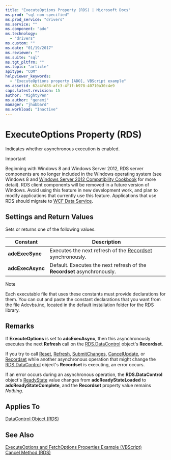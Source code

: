 ```yaml
---
title: "ExecuteOptions Property (RDS) | Microsoft Docs"
ms.prod: "sql-non-specified"
ms.prod_service: "drivers"
ms.service: ""
ms.component: "ado"
ms.technology:
  - "drivers"
ms.custom: ""
ms.date: "01/19/2017"
ms.reviewer: ""
ms.suite: "sql"
ms.tgt_pltfrm: ""
ms.topic: "article"
apitype: "COM"
helpviewer_keywords: 
  - "ExecuteOptions property [ADO], VBScript example"
ms.assetid: 62a4fd88-afc3-4f1f-b978-40710a30c4e9
caps.latest.revision: 15
author: "MightyPen"
ms.author: "genemi"
manager: "jhubbard"
ms.workload: "Inactive"
---
```

# ExecuteOptions Property (RDS)
Indicates whether asynchronous execution is enabled.  
  
> [!IMPORTANT]
>  Beginning with Windows 8 and Windows Server 2012, RDS server components are no longer included in the Windows operating system (see Windows 8 and [Windows Server 2012 Compatibility Cookbook](https://www.microsoft.com/en-us/download/details.aspx?id=27416) for more detail). RDS client components will be removed in a future version of Windows. Avoid using this feature in new development work, and plan to modify applications that currently use this feature. Applications that use RDS should migrate to [WCF Data Service](http://go.microsoft.com/fwlink/?LinkId=199565).  
  
## Settings and Return Values  
 Sets or returns one of the following values.  
  
|Constant|Description|  
|--------------|-----------------|  
|**adcExecSync**|Executes the next refresh of the [Recordset](../../../ado/reference/ado-api/recordset-object-ado.md) synchronously.|  
|**adcExecAsync**|Default. Executes the next refresh of the **Recordset** asynchronously.|  
  
> [!NOTE]
>  Each executable file that uses these constants must provide declarations for them. You can cut and paste the constant declarations that you want from the file Adcvbs.inc, located in the default installation folder for the RDS library.  
  
## Remarks  
 If **ExecuteOptions** is set to **adcExecAsync**, then this asynchronously executes the next **Refresh** call on the [RDS.DataControl](../../../ado/reference/rds-api/datacontrol-object-rds.md) object's **Recordset**.  
  
 If you try to call [Reset](../../../ado/reference/rds-api/reset-method-rds.md), [Refresh](../../../ado/reference/rds-api/refresh-method-rds.md), [SubmitChanges](../../../ado/reference/rds-api/submitchanges-method-rds.md), [CancelUpdate](../../../ado/reference/ado-api/cancelupdate-method-ado.md), or [Recordset](../../../ado/reference/rds-api/recordset-sourcerecordset-properties-rds.md) while another asynchronous operation that might change the [RDS.DataControl](../../../ado/reference/rds-api/datacontrol-object-rds.md) object's **Recordset** is executing, an error occurs.  
  
 If an error occurs during an asynchronous operation, the **RDS.DataControl** object's [ReadyState](../../../ado/reference/rds-api/readystate-property-rds.md) value changes from **adcReadyStateLoaded** to **adcReadyStateComplete**, and the **Recordset** property value remains *Nothing*.  
  
## Applies To  
 [DataControl Object (RDS)](../../../ado/reference/rds-api/datacontrol-object-rds.md)  
  
## See Also  
 [ExecuteOptions and FetchOptions Properties Example (VBScript)](../../../ado/reference/rds-api/executeoptions-and-fetchoptions-properties-example-vbscript.md)   
 [Cancel Method (RDS)](../../../ado/reference/rds-api/cancel-method-rds.md)


